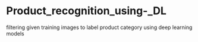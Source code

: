 # Product_recognition_using-_DL
filtering given training images to label product category using deep learning models 
